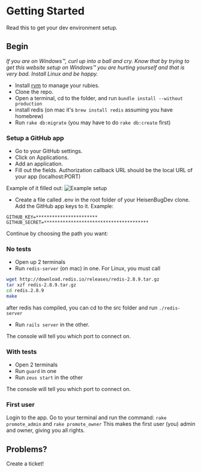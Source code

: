 # Getting Started

Read this to get your dev environment setup.

## Begin

_If you are on Windows™, curl up into a ball and cry. Know that by trying to get this website setup on Windows™ you are hurting yourself and that is very bad. Install Linux and be happy._

- Install [rvm](http://rvm.io) to manage your rubies.
- Clone the repo.
- Open a terminal, cd to the folder, and run `bundle install --without production`
- install redis (on mac it's `brew install redis` assuming you have homebrew)
- Run `rake db:migrate` (you may have to do `rake db:create` first)


### Setup a GitHub app
- Go to your GitHub settings.
- Click on Applications.
- Add an application.
- Fill out the fields. Authorization callback URL should be the local URL of your app (localhost:PORT)

Example of it filled out:
![Example setup](http://i.imgur.com/GloFH69.png)

- Create a file called .env in the root folder of your HeisenBugDev clone. Add the GitHub app keys to it. Example:

```
GITHUB_KEY=***********************
GITHUB_SECRET=***************************************
```

Continue by choosing the path you want:

### No tests

- Open up 2 terminals
- Run `redis-server` (on mac) in one. For Linux, you must call
```bash
wget http://download.redis.io/releases/redis-2.8.9.tar.gz
tar xzf redis-2.8.9.tar.gz
cd redis.2.8.9
make
```
after redis has compiled, you can cd to the src folder and run ```./redis-server```
- Run `rails server` in the other.

The console will tell you which port to connect on.

### With tests

- Open 2 terminals
- Run `guard` in one
- Run `zeus start` in the other

The console will tell you which port to connect on.

### First user
Login to the app. Go to your terminal and run the command: `rake promote_admin` and `rake promote_owner` This makes the first user (you) admin and owner, giving you all rights.

## Problems?

Create a ticket!
